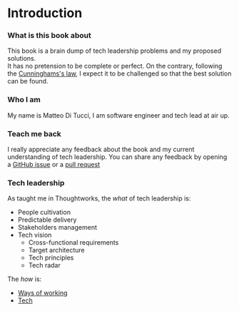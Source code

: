 # Introduction

### What is this book about
This book is a brain dump of tech leadership problems and my proposed solutions.  
It has no pretension to be complete or perfect.
On the contrary, following the [Cunninghams's law](https://meta.wikimedia.org/wiki/Cunningham%27s_Law), I expect it to be challenged so that the best solution can be found.

### Who I am
My name is Matteo Di Tucci, I am software engineer and tech lead at air up.

### Teach me back
I really appreciate any feedback about the book and my current understanding of tech leadership.
You can share any feedback by opening a [GitHub issue](https://github.com/MatteoDiTucci/tech-leadership/issues) or a [pull request](https://github.com/MatteoDiTucci/tech-leadership/pulls)


### Tech leadership
As taught me in Thoughtworks, the *what* of tech leadership is:
- People cultivation
- Predictable delivery
- Stakeholders management
- Tech vision
  - Cross-functional requirements
  - Target architecture
  - Tech principles
  - Tech radar

The *how* is:
- [Ways of working](../ways-of-working/introduction.md)
- [Tech](../tech/introduction.md)